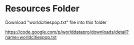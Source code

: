Resources Folder
==============

Download "worldcitiespop.txt" file into this folder

https://code.google.com/p/worlddatapro/downloads/detail?name=worldcitiespop.txt
